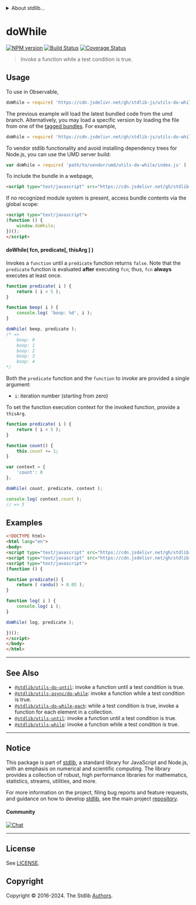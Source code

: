 <!--

@license Apache-2.0

Copyright (c) 2018 The Stdlib Authors.

Licensed under the Apache License, Version 2.0 (the "License");
you may not use this file except in compliance with the License.
You may obtain a copy of the License at

   http://www.apache.org/licenses/LICENSE-2.0

Unless required by applicable law or agreed to in writing, software
distributed under the License is distributed on an "AS IS" BASIS,
WITHOUT WARRANTIES OR CONDITIONS OF ANY KIND, either express or implied.
See the License for the specific language governing permissions and
limitations under the License.

-->


<details>
  <summary>
    About stdlib...
  </summary>
  <p>We believe in a future in which the web is a preferred environment for numerical computation. To help realize this future, we've built stdlib. stdlib is a standard library, with an emphasis on numerical and scientific computation, written in JavaScript (and C) for execution in browsers and in Node.js.</p>
  <p>The library is fully decomposable, being architected in such a way that you can swap out and mix and match APIs and functionality to cater to your exact preferences and use cases.</p>
  <p>When you use stdlib, you can be absolutely certain that you are using the most thorough, rigorous, well-written, studied, documented, tested, measured, and high-quality code out there.</p>
  <p>To join us in bringing numerical computing to the web, get started by checking us out on <a href="https://github.com/stdlib-js/stdlib">GitHub</a>, and please consider <a href="https://opencollective.com/stdlib">financially supporting stdlib</a>. We greatly appreciate your continued support!</p>
</details>

# doWhile

[![NPM version][npm-image]][npm-url] [![Build Status][test-image]][test-url] [![Coverage Status][coverage-image]][coverage-url] <!-- [![dependencies][dependencies-image]][dependencies-url] -->

> Invoke a function while a test condition is true.

<!-- Section to include introductory text. Make sure to keep an empty line after the intro `section` element and another before the `/section` close. -->

<section class="intro">

</section>

<!-- /.intro -->

<!-- Package usage documentation. -->



<section class="usage">

## Usage

To use in Observable,

```javascript
doWhile = require( 'https://cdn.jsdelivr.net/gh/stdlib-js/utils-do-while@umd/browser.js' )
```
The previous example will load the latest bundled code from the umd branch. Alternatively, you may load a specific version by loading the file from one of the [tagged bundles](https://github.com/stdlib-js/utils-do-while/tags). For example,

```javascript
doWhile = require( 'https://cdn.jsdelivr.net/gh/stdlib-js/utils-do-while@v0.2.2-umd/browser.js' )
```

To vendor stdlib functionality and avoid installing dependency trees for Node.js, you can use the UMD server build:

```javascript
var doWhile = require( 'path/to/vendor/umd/utils-do-while/index.js' )
```

To include the bundle in a webpage,

```html
<script type="text/javascript" src="https://cdn.jsdelivr.net/gh/stdlib-js/utils-do-while@umd/browser.js"></script>
```

If no recognized module system is present, access bundle contents via the global scope:

```html
<script type="text/javascript">
(function () {
    window.doWhile;
})();
</script>
```

#### doWhile( fcn, predicate\[, thisArg ] )

Invokes a `function` until a `predicate` function returns `false`. Note that the `predicate` function is evaluated **after** executing `fcn`; thus, `fcn` **always** executes at least once.

```javascript
function predicate( i ) {
    return ( i < 5 );
}

function beep( i ) {
    console.log( 'boop: %d', i );
}

doWhile( beep, predicate );
/* =>
    boop: 0
    boop: 1
    boop: 2
    boop: 3
    boop: 4
*/
```

Both the `predicate` function and the `function` to invoke are provided a single argument:

-   `i`: iteration number (starting from zero)

To set the function execution context for the invoked function, provide a `thisArg`.

```javascript
function predicate( i ) {
    return ( i < 5 );
}

function count() {
    this.count += 1;
}

var context = {
    'count': 0
};

doWhile( count, predicate, context );

console.log( context.count );
// => 5
```

</section>

<!-- /.usage -->

<!-- Package usage notes. Make sure to keep an empty line after the `section` element and another before the `/section` close. -->

<section class="notes">

</section>

<!-- /.notes -->

<!-- Package usage examples. -->

<section class="examples">

## Examples

<!-- eslint no-undef: "error" -->

```html
<!DOCTYPE html>
<html lang="en">
<body>
<script type="text/javascript" src="https://cdn.jsdelivr.net/gh/stdlib-js/random-base-randu@umd/browser.js"></script>
<script type="text/javascript" src="https://cdn.jsdelivr.net/gh/stdlib-js/utils-do-while@umd/browser.js"></script>
<script type="text/javascript">
(function () {

function predicate() {
    return ( randu() > 0.05 );
}

function log( i ) {
    console.log( i );
}

doWhile( log, predicate );

})();
</script>
</body>
</html>
```

</section>

<!-- /.examples -->

<!-- Section to include cited references. If references are included, add a horizontal rule *before* the section. Make sure to keep an empty line after the `section` element and another before the `/section` close. -->

<section class="references">

</section>

<!-- /.references -->

<!-- Section for related `stdlib` packages. Do not manually edit this section, as it is automatically populated. -->

<section class="related">

* * *

## See Also

-   <span class="package-name">[`@stdlib/utils-do-until`][@stdlib/utils/do-until]</span><span class="delimiter">: </span><span class="description">invoke a function until a test condition is true.</span>
-   <span class="package-name">[`@stdlib/utils-async/do-while`][@stdlib/utils/async/do-while]</span><span class="delimiter">: </span><span class="description">invoke a function while a test condition is true.</span>
-   <span class="package-name">[`@stdlib/utils-do-while-each`][@stdlib/utils/do-while-each]</span><span class="delimiter">: </span><span class="description">while a test condition is true, invoke a function for each element in a collection.</span>
-   <span class="package-name">[`@stdlib/utils-until`][@stdlib/utils/until]</span><span class="delimiter">: </span><span class="description">invoke a function until a test condition is true.</span>
-   <span class="package-name">[`@stdlib/utils-while`][@stdlib/utils/while]</span><span class="delimiter">: </span><span class="description">invoke a function while a test condition is true.</span>

</section>

<!-- /.related -->

<!-- Section for all links. Make sure to keep an empty line after the `section` element and another before the `/section` close. -->


<section class="main-repo" >

* * *

## Notice

This package is part of [stdlib][stdlib], a standard library for JavaScript and Node.js, with an emphasis on numerical and scientific computing. The library provides a collection of robust, high performance libraries for mathematics, statistics, streams, utilities, and more.

For more information on the project, filing bug reports and feature requests, and guidance on how to develop [stdlib][stdlib], see the main project [repository][stdlib].

#### Community

[![Chat][chat-image]][chat-url]

---

## License

See [LICENSE][stdlib-license].


## Copyright

Copyright &copy; 2016-2024. The Stdlib [Authors][stdlib-authors].

</section>

<!-- /.stdlib -->

<!-- Section for all links. Make sure to keep an empty line after the `section` element and another before the `/section` close. -->

<section class="links">

[npm-image]: http://img.shields.io/npm/v/@stdlib/utils-do-while.svg
[npm-url]: https://npmjs.org/package/@stdlib/utils-do-while

[test-image]: https://github.com/stdlib-js/utils-do-while/actions/workflows/test.yml/badge.svg?branch=v0.2.2
[test-url]: https://github.com/stdlib-js/utils-do-while/actions/workflows/test.yml?query=branch:v0.2.2

[coverage-image]: https://img.shields.io/codecov/c/github/stdlib-js/utils-do-while/main.svg
[coverage-url]: https://codecov.io/github/stdlib-js/utils-do-while?branch=main

<!--

[dependencies-image]: https://img.shields.io/david/stdlib-js/utils-do-while.svg
[dependencies-url]: https://david-dm.org/stdlib-js/utils-do-while/main

-->

[chat-image]: https://img.shields.io/gitter/room/stdlib-js/stdlib.svg
[chat-url]: https://app.gitter.im/#/room/#stdlib-js_stdlib:gitter.im

[stdlib]: https://github.com/stdlib-js/stdlib

[stdlib-authors]: https://github.com/stdlib-js/stdlib/graphs/contributors

[umd]: https://github.com/umdjs/umd
[es-module]: https://developer.mozilla.org/en-US/docs/Web/JavaScript/Guide/Modules

[deno-url]: https://github.com/stdlib-js/utils-do-while/tree/deno
[deno-readme]: https://github.com/stdlib-js/utils-do-while/blob/deno/README.md
[umd-url]: https://github.com/stdlib-js/utils-do-while/tree/umd
[umd-readme]: https://github.com/stdlib-js/utils-do-while/blob/umd/README.md
[esm-url]: https://github.com/stdlib-js/utils-do-while/tree/esm
[esm-readme]: https://github.com/stdlib-js/utils-do-while/blob/esm/README.md
[branches-url]: https://github.com/stdlib-js/utils-do-while/blob/main/branches.md

[stdlib-license]: https://raw.githubusercontent.com/stdlib-js/utils-do-while/main/LICENSE

<!-- <related-links> -->

[@stdlib/utils/do-until]: https://github.com/stdlib-js/utils-do-until/tree/umd

[@stdlib/utils/async/do-while]: https://github.com/stdlib-js/utils-async-do-while/tree/umd

[@stdlib/utils/do-while-each]: https://github.com/stdlib-js/utils-do-while-each/tree/umd

[@stdlib/utils/until]: https://github.com/stdlib-js/utils-until/tree/umd

[@stdlib/utils/while]: https://github.com/stdlib-js/utils-while/tree/umd

<!-- </related-links> -->

</section>

<!-- /.links -->
